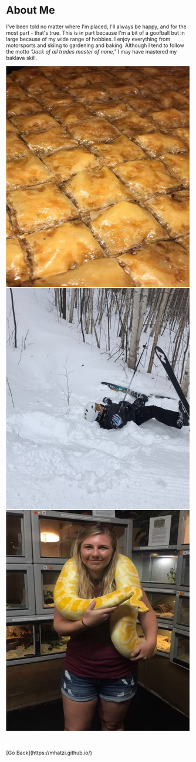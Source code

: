 # About Me

I've been told no matter where I'm placed, I'll always be happy, and for the most part - that's true. 
This is in part because I'm a bit of a goofball but  in large because of my wide range of hobbies. I enjoy
everything from motorsports and skiing to gardening and baking. Although I tend to follow the motto 
<i>"Jack of all trades master of none,"</i> I may have mastered my baklava skill. <br>

<span title="I swear it tastes better than it looks"><img src="images/Baklava.jpg" width="500" height="600" border="0"><br></span>
<span title="I have yet to master skiing"><img src="images/skiing.jpeg" width="500" height="600" border="0"><br></span>
<span title="And now you've seen me scared out of my mind"><img src="images/snake.jpg" width="500" height="600" border="0"><br></span>

<br>
<br>
[Go Back](https://mhatzi.github.io/)

